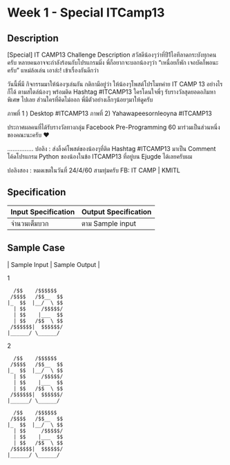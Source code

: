 # Week 1 - Special ITCamp13
## Description
[Special] IT CAMP13 Challenge
Description
สวัสดีน้องๆว่าที่ปี1ไอทีลาดกระบังทุกคนครับ หลายคนอาจจะกำลังร้อนกับโปรแกรมมิ่ง
พี่ก็อยากจะบอกน้องๆว่า “เหนื่อยก็พัก เจอบัคก็พอนะครับ” แหม่ล้อเล่น
เอาล่ะ! เข้าเรื่องกันดีกว่า 

วันนี้พี่มี กิจกรรมมาให้น้องๆเล่นกัน
กติกามีอยู่ว่า ให้น้องๆโพสต์โปรโมทค่าย IT CAMP 13 อย่างไรก็ได้ ตามสไตล์น้องๆ
พร้อมติด Hashtag #ITCAMP13 ใครโดนใจพี่ๆ รับรางวัลสุดยอดอภิมหาพิเศษ
ไปเลย ส่วนใครที่คิดไม่ออก พี่มีตัวอย่างเล็กๆน้อยๆมาให้ดูครับ

ภาพที่ 1 ) Desktop #ITCAMP13
ภาพที่ 2) Yahawapeesornleoyna #ITCAMP13

ประกาศผลคนที่ได้รับรางวัลทางกลุ่ม Facebook Pre-Programming 60 
มาร่วมเป็นส่วนหนึ่งของคณะนะครับ ❤

...............
ปอลิง : ส่งลิ้งค์โพสต์ของน้องๆที่ติด Hashtag #ITCAMP13 มาเป็น Comment โค้ดโปรแกรม Python ของน้องในข้อ ITCAMP13 ที่อยู่บน Ejugde ได้เลยครับผม

ปอลิงสอง : หมดเขตในวันที่ 24/4/60 สามทุ่มครับ
FB: IT CAMP | KMITL

## Specification
| Input Specification | Output Specification |
| - | - |
| จำนวนเต็มบวก | ตาม Sample input |

## Sample Case
| Sample Input | Sample Output |

1 
```
  /$$    /$$$$$$ 
 /$$$$   /$$__  $$
|_  $$  |__/  \ $$
  | $$     /$$$$$/
  | $$    |___  $$
  | $$   /$$  \ $$
 /$$$$$$|  $$$$$$/
|______/ \______/ 
```

2
```
  /$$    /$$$$$$ 
 /$$$$   /$$__  $$
|_  $$  |__/  \ $$
  | $$     /$$$$$/
  | $$    |___  $$
  | $$   /$$  \ $$
 /$$$$$$|  $$$$$$/
|______/ \______/ 

  /$$    /$$$$$$ 
 /$$$$   /$$__  $$
|_  $$  |__/  \ $$
  | $$     /$$$$$/
  | $$    |___  $$
  | $$   /$$  \ $$
 /$$$$$$|  $$$$$$/
|______/ \______/ 
```